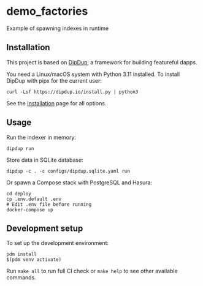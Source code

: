 # demo_factories

Example of spawning indexes in runtime

## Installation

This project is based on [DipDup](https://dipdup.io), a framework for building featureful dapps.

You need a Linux/macOS system with Python 3.11 installed. To install DipDup with pipx for the current user:

```shell
curl -Lsf https://dipdup.io/install.py | python3
```

See the [Installation](https://dipdup.io/docs/installation) page for all options.

## Usage

Run the indexer in memory:

```shell
dipdup run
```

Store data in SQLite database:

```shell
dipdup -c . -c configs/dipdup.sqlite.yaml run
```

Or spawn a Compose stack with PostgreSQL and Hasura:

```shell
cd deploy
cp .env.default .env
# Edit .env file before running
docker-compose up
```

## Development setup

To set up the development environment:

```shell
pdm install
$(pdm venv activate)
```

Run `make all` to run full CI check or `make help` to see other available commands.